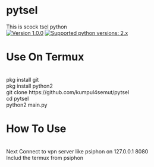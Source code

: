 # pytsel
This is scock tsel python
<br>
 [![Version 1.0.0](https://img.shields.io/badge/version-1.0.0-green.svg "Version 1.0.0")](#) [![Supported python versions: 2.x](https://img.shields.io/badge/python-2.x-green.svg "Supported python versions: 3.x")](https://www.python.org/downloads/)
<br>

# Use On Termux
<br>
pkg install git
<br>
pkg install python2
<br>
git clone https://github.com/kumpul4semut/pytsel
<br>
cd pytsel
<br>
python2 main.py
<br>

# How To Use
<br>Next Connect to vpn server like psiphon on 127.0.0.1 8080
<br>Includ the termux from psiphon


